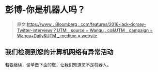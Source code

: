 # 彭博-你是机器人吗？

> 原文:[https://www . Bloomberg . com/features/2016-jack-dorsey-Twitter-interview/？UTM _ source = Wanqu . co&UTM _ campaign = Wanqu+Daily&UTM _ medium = website](https://www.bloomberg.com/features/2016-jack-dorsey-twitter-interview/?utm_source=wanqu.co&utm_campaign=Wanqu+Daily&utm_medium=website)



## 我们检测到您的计算机网络有异常活动

若要继续，请单击下面的框，让我们知道您不是机器人。

